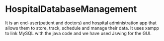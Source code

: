 # HospitalDatabaseManagement
It is an end-user(patient and doctors) and hospital administration app that allows them to store, track, schedule and manage their data. It uses xampp to link MySQL with the java code and we have used Jswing for the GUI. 

